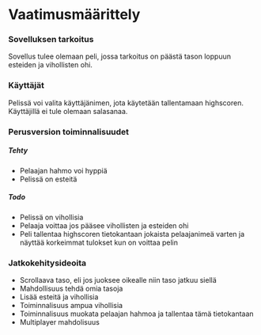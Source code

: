 # Vaatimusmäärittely
### Sovelluksen tarkoitus
Sovellus tulee olemaan peli, jossa tarkoitus on päästä tason loppuun esteiden ja vihollisten ohi.
### Käyttäjät
Pelissä voi valita käyttäjänimen, jota käytetään tallentamaan highscoren. Käyttäjillä ei tule olemaan salasanaa.
### Perusversion toiminnalisuudet
##### Tehty
- Pelaajan hahmo voi hyppiä 
- Pelissä on esteitä
##### Todo
- Pelissä on vihollisia
- Pelaaja voittaa jos pääsee vihollisten ja esteiden ohi
- Peli tallentaa highscoren tietokantaan jokaista pelaajanimeä varten ja näyttää korkeimmat tulokset kun on voittaa pelin
### Jatkokehitysideoita
- Scrollaava taso, eli jos juoksee oikealle niin taso jatkuu siellä
- Mahdollisuus tehdä omia tasoja
- Lisää esteitä ja vihollisia
- Toiminnalisuus ampua vihollisia
- Toiminnalisuus muokata pelaajan hahmoa ja tallentaa tämä tietokantaan
- Multiplayer mahdolisuus
